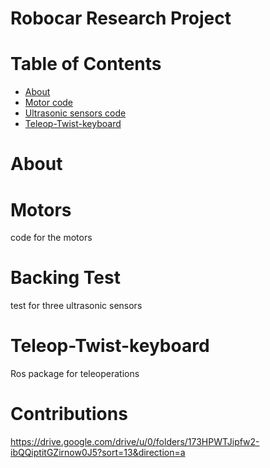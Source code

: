 # Robocar Research Project
# Table of Contents
  - [About](#About)
  - [Motor code](#Motors) 
  - [Ultrasonic sensors code](#Backing-Test)
  - [Teleop-Twist-keyboard](#Teleop-Twist-keyboard)
# About 

# Motors
code for the motors

# Backing Test
test for three ultrasonic sensors

# Teleop-Twist-keyboard
Ros package for teleoperations

# Contributions
 https://drive.google.com/drive/u/0/folders/173HPWTJipfw2-ibQQiptitGZirnow0J5?sort=13&direction=a 

